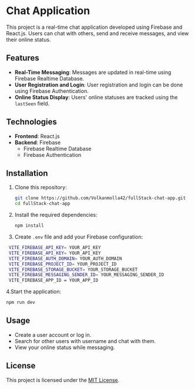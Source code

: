 # Chat Application

This project is a real-time chat application developed using Firebase and React.js. Users can chat with others, send and receive messages, and view their online status.

## Features

- **Real-Time Messaging**: Messages are updated in real-time using Firebase Realtime Database.
- **User Registration and Login**: User registration and login can be done using Firebase Authentication.
- **Online Status Display**: Users' online statuses are tracked using the `lastSeen` field.

## Technologies

- **Frontend**: React.js
- **Backend**: Firebase
  - Firebase Realtime Database
  - Firebase Authentication

## Installation

1. Clone this repository:
   ```bash
   git clone https://github.com/Volkanmolla42/fullStack-chat-app.git
   cd fullStack-chat-app
   ```
2. Install the required dependencies:
   ```bash
   npm install
   ```
3. Create `.env` file and add your Firebase configuration:
  ```bash
   VITE_FIREBASE_API_KEY= YOUR_API_KEY
   VITE_FIREBASE_API_KEY= YOUR_API_KEY
   VITE_FIREBASE_AUTH_DOMAIN= YOUR_AUTH_DOMAIN
   VITE_FIREBASE_PROJECT_ID= YOUR_PROJECT_ID
   VITE_FIREBASE_STORAGE_BUCKET= YOUR_STORAGE_BUCKET
   VITE_FIREBASE_MESSAGING_SENDER_ID= YOUR_MESSAGING_SENDER_ID
   VITE_FIREBASE_APP_ID = YOUR_APP_ID
   ```
4.Start the application:
   ```bash
 npm run dev
   ```

## Usage

- Create a user account or log in.
- Search for other users with username and chat with them.
- View your online status while messaging.

## License

This project is licensed under the [MIT License](LICENSE).
